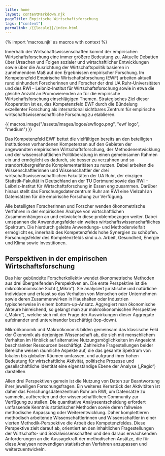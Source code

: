 ```yaml
---
title: home
layout: contentMarkdown.njk
pageTitle: Empirische Wirtschaftsforschung
tags: ["content"]
permalink: /{{locale}}/index.html
---
```

{% import 'macros.njk' as macros with context %}

Innerhalb der Wirtschaftswissenschaften kommt der empirischen Wirtschaftsforschung eine immer größere Bedeutung zu. Aktuelle Debatten über Ursachen und Folgen sozialer und wirtschaftlicher Entwicklungen sowie über die Ausrichtung der Wirtschaftspolitik basieren in zunehmendem Maß auf den Ergebnissen empirischer Forschung. Im Kompetenzfeld Empirische Wirtschaftsforschung (EWF) arbeiten aktuell rund einhundert Forscherinnen und Forscher der drei UA Ruhr-Universitäten und des RWI – Leibniz-Institut für Wirtschaftsforschung sowie in etwa die gleiche Anzahl an Promovierenden an für die empirische Wirtschaftsforschung einschlägigen Themen. Strategisches Ziel dieser Kooperation ist es, das Kompetenzfeld EWF durch die Bündelung exzellenter Forschung als international sichtbares Zentrum für empirische wirtschaftswissenschaftliche Forschung zu etablieren.

{{ macros.image("/assets/images/logos/ewflogo.png", "ewf logo", "medium") }}

Das Kompetenzfeld EWF bettet die vielfältigen bereits an den beteiligten Institutionen vorhandenen Kompetenzen auf den Gebieten der angewandten empirischen Wirtschaftsforschung, der Methodenentwicklung und der wissenschaftlichen Politikberatung in einen gemeinsamen Rahmen ein und ermöglicht es dadurch, sie besser zu verzahnen und so standortübergreifende Komplementaritäten zu nutzen. Dabei arbeiten die Wissenschaftlerinnen und Wissenschaftler der drei wirtschaftswissenschaftlichen Fakultäten der UA Ruhr, der einzigen Statistik-Fakultät in Deutschland an der TU Dortmund sowie das RWI – Leibniz-Institut für Wirtschaftsforschung in Essen eng zusammen. Darüber hinaus stellt das Forschungsdatenzentrum Ruhr am RWI eine Vielzahl an Datensätzen für die empirische Forschung zur Verfügung.

Alle beteiligten Forscherinnen und Forscher wenden ökonometrische Verfahren in der empirischen Analyse von wirtschaftlichen Zusammenhängen an und entwickeln diese problembezogen weiter. Dabei umspannen die Anwendungsfelder ein weites wirtschaftswissenschaftliches Spektrum. Die hierdurch gelebte Anwendungs- und Methodenvielfalt ermöglicht es, innerhalb des Kompetenzfelds hohe Synergien zu schöpfen. Forschungsfelder des Kompetenzfelds sind u.a. Arbeit, Gesundheit, Energie und Klima sowie Investitionen.

## Perspektiven in der empirischen Wirtschaftsforschung
Das hier gebündelte Forscherkollektiv wendet ökonometrische Methoden aus drei übergreifenden Perspektiven an. Die erste Perspektive ist die mikroökonomische Sicht („Mikro“). Sie analysiert juristische und natürliche Individuen und erfasst so das Verhalten von Menschen oder Unternehmen sowie deren Zusammenwirken in Haushalten oder Industrien typischerweise in einem bottom-up-Ansatz. Aggregiert man ökonomische Akteure hinreichend, so gelangt man zur makroökonomischen Perspektive („Makro“), welche sich mit der Frage der Auswirkungen dieser Aggregate aufeinander und untereinander beschäftigt (top-down).

Mikroökonomik und Makroökonomik bilden gemeinsam das klassische Feld der Ökonomik als derjenigen Wissenschaft ab, die sich mit menschlichem Verhalten im Hinblick auf alternative Nutzungsmöglichkeiten im Angesicht beschränkter Ressourcen beschäftigt. Zahlreiche Fragestellungen beider Bereiche weisen räumliche Aspekte auf, die das gesamte Spektrum von lokalen bis globalen Räumen umfassen, und aufgrund ihrer hohen Bedeutung für wirtschaftliche Aktivität, politische Prozesse und gesellschaftliche Identität eine eigenständige Ebene der Analyse („Regio“) darstellen.

Allen drei Perspektiven gemein ist die Nutzung von Daten zur Beantwortung ihrer jeweiligen Forschungsfragen. Ein weiteres Kernstück der Aktivitäten ist daher das Forschungsdatenzentrum Ruhr am RWI, um Datensätze zu sammeln, aufbereiten und der wissenschaftlichen Community zur Verfügung zu stellen. Die quantitative Analyseentscheidung erfordert umfassende Kenntnis statistischer Methoden sowie deren fallweise methodische Anpassung oder Weiterentwicklung. Daher komplettieren methodisch arbeitende Wissenschaftlerinnen und Wissenschaftler in einer vierten Methodik-Perspektive die Arbeit des Kompetenzfeldes. Diese Perspektive zielt darauf ab, orientiert an den inhaltlichen Fragestellungen der Wirtschafts- und Sozialwissenschaften und den daraus erwachsenden Anforderungen an die Aussagekraft der methodischen Ansätze, die für diese Analysen notwendigen statistischen Verfahren anzupassen und weiterzuentwickeln.

